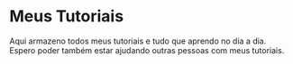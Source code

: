 # Meus Tutoriais

Aqui armazeno todos meus tutoriais e tudo que aprendo no dia a dia. Espero poder também estar ajudando outras pessoas com meus tutoriais.